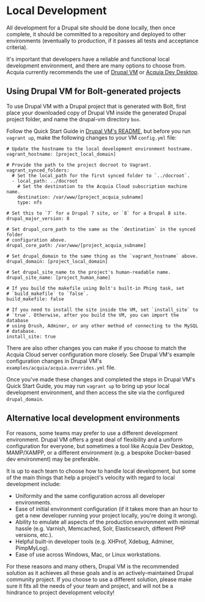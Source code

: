 
# Local Development

All development for a Drupal site should be done locally, then once complete, it should be committed to a repository and deployed to other environments (eventually to production, if it passes all tests and acceptance criteria).

It's important that developers have a reliable and functional local development environment, and there are many options to choose from. Acquia currently recommends the use of [Drupal VM](http://www.drupalvm.com/) or [Acquia Dev Desktop](https://www.acquia.com/products-services/dev-desktop).

## Using Drupal VM for Bolt-generated projects

To use Drupal VM with a Drupal project that is generated with Bolt, first place your downloaded copy of Drupal VM inside the generated Drupal project folder, and name the drupal-vm directory `box`.

Follow the Quick Start Guide in [Drupal VM's README](TODO), but before you run `vagrant up`, make the following changes to your VM `config.yml` file:

    # Update the hostname to the local development environment hostname.
    vagrant_hostname: [project_local_domain]
    
    # Provide the path to the project docroot to Vagrant.
    vagrant_synced_folders:
      # Set the local_path for the first synced folder to `../docroot`.
      - local_path: ../docroot
        # Set the destination to the Acquia Cloud subscription machine name.
        destination: /var/www/[project_acquia_subname]
        type: nfs
    
    # Set this to `7` for a Drupal 7 site, or `8` for a Drupal 8 site.
    drupal_major_version: 8
    
    # Set drupal_core_path to the same as the `destination` in the synced folder
    # configuration above.
    drupal_core_path: /var/www/[project_acquia_subname]
    
    # Set drupal_domain to the same thing as the `vagrant_hostname` above.
    drupal_domain: [project_local_domain]
    
    # Set drupal_site_name to the project's human-readable name.
    drupal_site_name: [project_human_name]
    
    # If you build the makefile using Bolt's built-in Phing task, set
    # `build_makefile` to `false`.
    build_makefile: false
    
    # If you need to install the site inside the VM, set `install_site` to
    # `true`. Otherwise, after you build the VM, you can import the database
    # using Drush, Adminer, or any other method of connecting to the MySQL
    # database.
    install_site: true

There are also other changes you can make if you choose to match the Acquia Cloud server configuration more closely. See Drupal VM's example configuration changes in Drupal VM's `examples/acquia/acquia.overrides.yml` file.

Once you've made these changes and completed the steps in Drupal VM's Quick Start Guide, you may run `vagrant up` to bring up your local development environment, and then access the site via the configured `drupal_domain`.

## Alternative local development environments

For reasons, some teams may prefer to use a different development environment. Drupal VM offers a great deal of flexibility and a uniform configuration for everyone, but sometimes a tool like Acquia Dev Desktop, MAMP/XAMPP, or a different environment (e.g. a bespoke Docker-based dev environment) may be preferable.

It is up to each team to choose how to handle local development, but some of the main things that help a project's velocity with regard to local development include:

  - Uniformity and the same configuration across all developer environments.
  - Ease of initial environment configuration (if it takes more than an hour to get a new developer running your project locally, you're doing it wrong).
  - Ability to emulate all aspects of the production environment with minimal hassle (e.g. Varnish, Memcached, Solr, Elasticsearch, different PHP versions, etc.).
  - Helpful built-in developer tools (e.g. XHProf, Xdebug, Adminer, PimpMyLog).
  - Ease of use across Windows, Mac, or Linux workstations.

For these reasons and many others, Drupal VM is the recommended solution as it achieves all these goals and is an actively-maintained Drupal community project. If you choose to use a different solution, please make sure it fits all the needs of your team and project, and will not be a hindrance to project development velocity!
